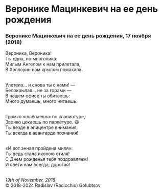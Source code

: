 <style>p{text-align:left}</style>
# Веронике Мацинкевич на ее день рождения

### Веронике Мацинкевич на ее день рождения, 17 ноября (2018)

Вероника, Вероника!<br />
Ты одна, но многолика:<br />
Милым Ангелом к нам прилетала,<br />
В Хэллоуин нам крылом помахала.

<br />Улетела... и снова ты с нами! &mdash;<br />
Белокрылая... не за горами &mdash;<br />
В нашем офисе ты обитаешь:<br />
Много думаешь, много читаешь.

<br />Громко &laquo;шлёпаешь&raquo; по клавиатуре,<br />
Звонко цокаешь по паркетуре. :smiley:<br />
Ты везде в эпицентре внимания,<br />
Ты всегда в авангарде познания!

<br />&laquo;И вот энная пройдена миля&raquo;:<br />
Ты ведь стала иконою стиля!<br />
С Днем рожденья тебя поздравляем!<br />
И свети нам всегда, дорогая!

<br />*19th of November, 2018*<br />
&copy; 2018-2024 Radislav (Radicchio) Golubtsov
